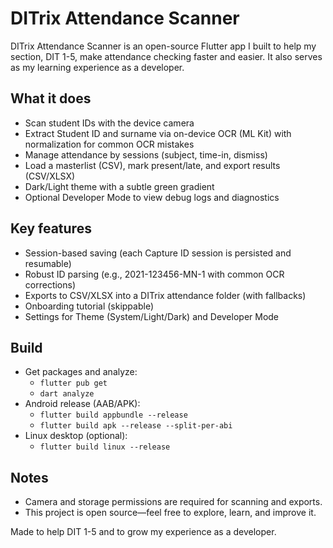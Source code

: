 # DITrix Attendance Scanner

DITrix Attendance Scanner is an open-source Flutter app I built to help my section, DIT 1-5, make attendance checking faster and easier. It also serves as my learning experience as a developer.

## What it does
- Scan student IDs with the device camera
- Extract Student ID and surname via on-device OCR (ML Kit) with normalization for common OCR mistakes
- Manage attendance by sessions (subject, time-in, dismiss)
- Load a masterlist (CSV), mark present/late, and export results (CSV/XLSX)
- Dark/Light theme with a subtle green gradient
- Optional Developer Mode to view debug logs and diagnostics

## Key features
- Session-based saving (each Capture ID session is persisted and resumable)
- Robust ID parsing (e.g., 2021-123456-MN-1 with common OCR corrections)
- Exports to CSV/XLSX into a DITrix attendance folder (with fallbacks)
- Onboarding tutorial (skippable)
- Settings for Theme (System/Light/Dark) and Developer Mode

## Build
- Get packages and analyze:
  - `flutter pub get`
  - `dart analyze`
- Android release (AAB/APK):
  - `flutter build appbundle --release`
  - `flutter build apk --release --split-per-abi`
- Linux desktop (optional):
  - `flutter build linux --release`

## Notes
- Camera and storage permissions are required for scanning and exports.
- This project is open source—feel free to explore, learn, and improve it.

Made to help DIT 1-5 and to grow my experience as a developer.